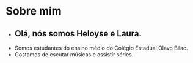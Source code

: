 # Sobre mim

- ## Olá, nós somos Heloyse e Laura. ##
- Somos estudantes do ensino médio do Colégio Estadual Olavo Bilac.
- Gostamos de escutar músicas e assistir séries. 

